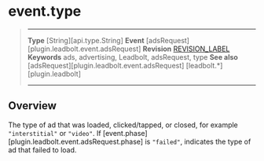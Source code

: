 # event.type

> --------------------- ------------------------------------------------------------------------------------------
> __Type__              [String][api.type.String]
> __Event__             [adsRequest][plugin.leadbolt.event.adsRequest]
> __Revision__          [REVISION_LABEL](REVISION_URL)
> __Keywords__          ads, advertising, Leadbolt, adsRequest, type
> __See also__			[adsRequest][plugin.leadbolt.event.adsRequest]
>						[leadbolt.*][plugin.leadbolt]
> --------------------- ------------------------------------------------------------------------------------------

## Overview

The type of ad that was loaded, clicked/tapped, or closed, for example `"interstitial"` or `"video"`. If [event.phase][plugin.leadbolt.event.adsRequest.phase] is `"failed"`, indicates the type of ad that failed to load.

